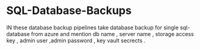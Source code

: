 # SQL-Database-Backups

IN these database backup pipelines take database backup for single sql- database from azure and mention db name , server name , storage access key , admin user ,admin password , key vault secrects . 
